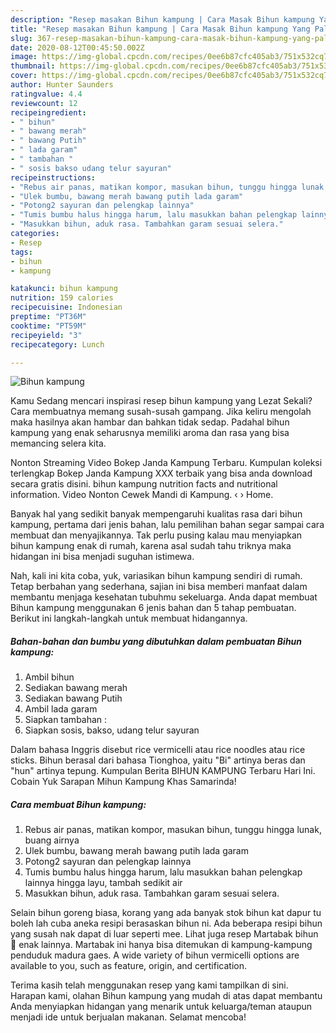 ```yaml
---
description: "Resep masakan Bihun kampung | Cara Masak Bihun kampung Yang Paling Enak"
title: "Resep masakan Bihun kampung | Cara Masak Bihun kampung Yang Paling Enak"
slug: 367-resep-masakan-bihun-kampung-cara-masak-bihun-kampung-yang-paling-enak
date: 2020-08-12T00:45:50.002Z
image: https://img-global.cpcdn.com/recipes/0ee6b87cfc405ab3/751x532cq70/bihun-kampung-foto-resep-utama.jpg
thumbnail: https://img-global.cpcdn.com/recipes/0ee6b87cfc405ab3/751x532cq70/bihun-kampung-foto-resep-utama.jpg
cover: https://img-global.cpcdn.com/recipes/0ee6b87cfc405ab3/751x532cq70/bihun-kampung-foto-resep-utama.jpg
author: Hunter Saunders
ratingvalue: 4.4
reviewcount: 12
recipeingredient:
- " bihun"
- " bawang merah"
- " bawang Putih"
- " lada garam"
- " tambahan "
- " sosis bakso udang telur sayuran"
recipeinstructions:
- "Rebus air panas, matikan kompor, masukan bihun, tunggu hingga lunak, buang airnya"
- "Ulek bumbu, bawang merah bawang putih lada garam"
- "Potong2 sayuran dan pelengkap lainnya"
- "Tumis bumbu halus hingga harum, lalu masukkan bahan pelengkap lainnya hingga layu, tambah sedikit air"
- "Masukkan bihun, aduk rasa. Tambahkan garam sesuai selera."
categories:
- Resep
tags:
- bihun
- kampung

katakunci: bihun kampung 
nutrition: 159 calories
recipecuisine: Indonesian
preptime: "PT36M"
cooktime: "PT59M"
recipeyield: "3"
recipecategory: Lunch

---
```



![Bihun kampung](https://img-global.cpcdn.com/recipes/0ee6b87cfc405ab3/751x532cq70/bihun-kampung-foto-resep-utama.jpg)

Kamu Sedang mencari inspirasi resep bihun kampung yang Lezat Sekali? Cara membuatnya memang susah-susah gampang. Jika keliru mengolah maka hasilnya akan hambar dan bahkan tidak sedap. Padahal bihun kampung yang enak seharusnya memiliki aroma dan rasa yang bisa memancing selera kita.

Nonton Streaming Video Bokep Janda Kampung Terbaru. Kumpulan koleksi terlengkap Bokep Janda Kampung XXX terbaik yang bisa anda download secara gratis disini. bihun kampung nutrition facts and nutritional information. Video Nonton Cewek Mandi di Kampung. ‹ › Home.

Banyak hal yang sedikit banyak mempengaruhi kualitas rasa dari bihun kampung, pertama dari jenis bahan, lalu pemilihan bahan segar sampai cara membuat dan menyajikannya. Tak perlu pusing kalau mau menyiapkan bihun kampung enak di rumah, karena asal sudah tahu triknya maka hidangan ini bisa menjadi suguhan istimewa.


Nah, kali ini kita coba, yuk, variasikan bihun kampung sendiri di rumah. Tetap berbahan yang sederhana, sajian ini bisa memberi manfaat dalam membantu menjaga kesehatan tubuhmu sekeluarga. Anda dapat membuat Bihun kampung menggunakan 6 jenis bahan dan 5 tahap pembuatan. Berikut ini langkah-langkah untuk membuat hidangannya.

<!--inarticleads1-->

##### Bahan-bahan dan bumbu yang dibutuhkan dalam pembuatan Bihun kampung:

1. Ambil  bihun
1. Sediakan  bawang merah
1. Sediakan  bawang Putih
1. Ambil  lada garam
1. Siapkan  tambahan :
1. Siapkan  sosis, bakso, udang telur sayuran


Dalam bahasa Inggris disebut rice vermicelli atau rice noodles atau rice sticks. Bihun berasal dari bahasa Tionghoa, yaitu &#34;Bi&#34; artinya beras dan &#34;hun&#34; artinya tepung. Kumpulan Berita BIHUN KAMPUNG Terbaru Hari Ini. Cobain Yuk Sarapan Mihun Kampung Khas Samarinda! 

<!--inarticleads2-->

##### Cara membuat Bihun kampung:

1. Rebus air panas, matikan kompor, masukan bihun, tunggu hingga lunak, buang airnya
1. Ulek bumbu, bawang merah bawang putih lada garam
1. Potong2 sayuran dan pelengkap lainnya
1. Tumis bumbu halus hingga harum, lalu masukkan bahan pelengkap lainnya hingga layu, tambah sedikit air
1. Masukkan bihun, aduk rasa. Tambahkan garam sesuai selera.


Selain bihun goreng biasa, korang yang ada banyak stok bihun kat dapur tu boleh lah cuba aneka resipi berasaskan bihun ni. Ada beberapa resipi bihun yang susah nak dapat di luar seperti mee. Lihat juga resep Martabak bihun 🥰 enak lainnya. Martabak ini hanya bisa ditemukan di kampung-kampung penduduk madura gaes. A wide variety of bihun vermicelli options are available to you, such as feature, origin, and certification. 

Terima kasih telah menggunakan resep yang kami tampilkan di sini. Harapan kami, olahan Bihun kampung yang mudah di atas dapat membantu Anda menyiapkan hidangan yang menarik untuk keluarga/teman ataupun menjadi ide untuk berjualan makanan. Selamat mencoba!
